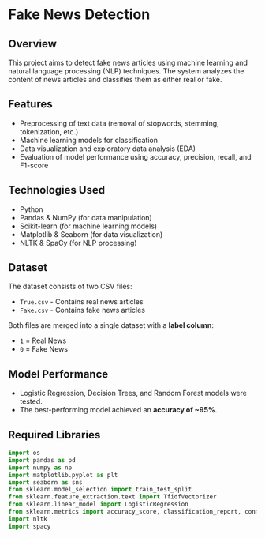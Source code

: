 # Fake News Detection

## Overview
This project aims to detect fake news articles using machine learning and natural language processing (NLP) techniques. The system analyzes the content of news articles and classifies them as either real or fake.

## Features
- Preprocessing of text data (removal of stopwords, stemming, tokenization, etc.)
- Machine learning models for classification
- Data visualization and exploratory data analysis (EDA)
- Evaluation of model performance using accuracy, precision, recall, and F1-score

## Technologies Used
- Python
- Pandas & NumPy (for data manipulation)
- Scikit-learn (for machine learning models)
- Matplotlib & Seaborn (for data visualization)
- NLTK & SpaCy (for NLP processing)

## Dataset
The dataset consists of two CSV files:
- `True.csv` - Contains real news articles
- `Fake.csv` - Contains fake news articles

Both files are merged into a single dataset with a **label column**:
- `1` = Real News
- `0` = Fake News

## Model Performance
- Logistic Regression, Decision Trees, and Random Forest models were tested.
- The best-performing model achieved an **accuracy of ~95%**.

## Required Libraries
```python
import os
import pandas as pd
import numpy as np
import matplotlib.pyplot as plt
import seaborn as sns
from sklearn.model_selection import train_test_split
from sklearn.feature_extraction.text import TfidfVectorizer
from sklearn.linear_model import LogisticRegression
from sklearn.metrics import accuracy_score, classification_report, confusion_matrix
import nltk
import spacy
